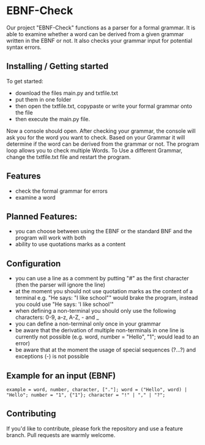 # EBNF-Check

Our project "EBNF-Check" functions as a parser for a formal grammar.
It is able to examine whether a word can be derived from a given grammar written in the EBNF or not.
It also checks your grammar input for potential syntax errors.

## Installing / Getting started

To get started: 
- download the files main.py and txtfile.txt 
- put them in one folder 
- then open the txtfile.txt, copypaste or write your formal grammar onto the file
- then execute the main.py file.

Now a console should open. After checking your grammar, the console will ask you for the word you want to check.
Based on your Grammar it will determine if the word can be derived from the grammar or not.
The program loop allows you to check multiple Words. To Use a different Grammar, change the txtfile.txt file and restart the program.

## Features

* check the formal grammar for errors
* examine a word


## Planned Features:

* you can choose between using the EBNF or the standard BNF and the program will work with both
* ability to use quotations marks as a content

## Configuration

- you can use a line as a comment by putting "#" as the first character (then the parser will ignore the line)
- at the moment you should not use quotation marks as the content of a terminal e.g. "He says: "I like school"" would brake the program, instead you could use "He says: 'I like school'"
- when defining a non-terminal you should only use the following characters: 0-9, a-z, A-Z, - and _
- you can define a non-terminal only once in your grammar
- be aware that the derivation of multiple non-terminals in one line is currently not possible (e.g. word, number = "Hello", "1"; would lead to an error)
- be aware that at the moment the usage of special sequences (?...?) and exceptions (-) is not possible

## Example for an input (EBNF)

`
example = word, number, character, ["."];
word = ("Hello", word) | "Hello";
number = "1", {"1"};
character = "!" | "," | "?";
`


## Contributing

If you'd like to contribute, please fork the repository and use a feature
branch. Pull requests are warmly welcome.


